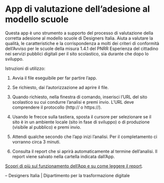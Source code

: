 # App di valutazione dell’adesione al modello scuole

Questa app è uno strumento a supporto del processo di valutazione della corretta adesione al modello scuole di Designers Italia. Aiuta a valutare la qualità, le caratteristiche e la corrispondenza a molti dei criteri di conformità dell’Avviso per le scuole della misura 1.4.1 del PNRR Esperienza del cittadino nei servizi pubblici digitali per il sito scolastico, sia durante che dopo lo sviluppo.

Istruzioni di utilizzo:

1.  Avvia il file eseguibile per far partire l’app.

2.  Se richiesto, dai l’autorizzazione ad aprire il file.

3.  Quando richiesto, nella finestra di comando, inserisci l’URL del sito scolastico su cui condurre l’analisi e premi invio. L’URL deve comprendere il protocollo (http:// o https://).

4.  Usando le frecce sulla tastiera, sposta il cursore per selezionare se il sito è in un ambiente locale (sito in fase di sviluppo) o di produzione (visibile al pubblico) e premi invio.

5.  Attendi qualche secondo che l’app inizi l’analisi. Per il completamento ci vorranno circa 3 minuti.

6.  Consulta il report che si aprirà automaticamente al termine dell’analisi. Il report viene salvato nella cartella indicata dall’App.

[Scopri di più sul funzionamento dell’App e su come leggere il report](https://docs.italia.it/italia/designers-italia/app-valutazione-modelli-docs).

– Designers Italia | Dipartimento per la trasformazione digitale
